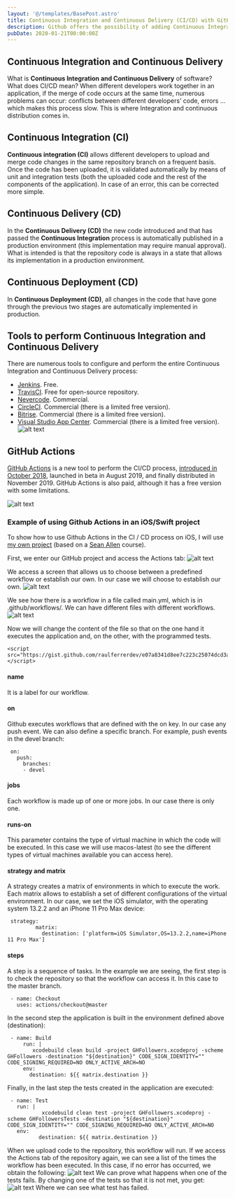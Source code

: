 ```yaml
---
layout: '@/templates/BasePost.astro'
title: Continuous Integration and Continuous Delivery (CI/CD) with GitHub Actions
description: Github offers the possibility of adding Continuous Integration and Continuous Delivery to your iOS projects thanks to Github Actions.
pubDate: 2020-01-21T00:00:00Z
---
```

## Continuous Integration and Continuous Delivery
What is **Continuous Integration and Continuous Delivery** of software? What does CI/CD mean? When different developers work together in an application, if the merge of code occurs at the same time, numerous problems can occur: conflicts between different developers’ code, errors … which makes this process slow. This is where Integration and continuous distribution comes in.



## Continuous Integration (CI)

**Continuous integration (CI)** allows different developers to upload and merge code changes in the same repository branch on a frequent basis. Once the code has been uploaded, it is validated automatically by means of unit and integration tests (both the uploaded code and the rest of the components of the application). In case of an error, this can be corrected more simple.
## Continuous Delivery (CD)

In the **Continuous Delivery (CD)** the new code introduced and that has passed the **Continuous Integration** process is automatically published in a production environment (this implementation may require manual approval). What is intended is that the repository code is always in a state that allows its implementation in a production environment.
## Continuous Deployment (CD)

In **Continuous Deployment (CD)**, all changes in the code that have gone through the previous two stages are automatically implemented in production.
## Tools to perform Continuous Integration and Continuous Delivery

There are numerous tools to configure and perform the entire Continuous Integration and Continuous Delivery process:

* [Jenkins](https://jenkins.io/). Free.
* [TravisCI](https://travis-ci.org/). Free for open-source repository.
* [Nevercode](https://nevercode.io/). Commercial.
* [CircleCI](https://circleci.com/). Commercial (there is a limited free version).
* [Bitrise](https://www.bitrise.io/). Commercial (there is a limited free version).
* [Visual Studio App Center](https://appcenter.ms/). Commercial (there is a limited free version).
![alt text](/src/images/cicd_github_actions_1.png 'Github Actions')

## GitHub Actions

[GitHub Actions](https://github.com/features/actions) is a new tool to perform the CI/CD process, [introduced in October 2018](https://github.blog/2018-10-17-action-demos/), launched in beta in August 2019, and finally distributed in November 2019. GitHub Actions is also paid, although it has a free version with some limitations.

![alt text](/src/images/cicd_github_actions_2.png 'Github Actions')

### Example of using Github Actions in an iOS/Swift project

To show how to use Github Actions in the CI / CD process on iOS, I will use [my own project](https://github.com/raulferrerdev/GHFollowers) (based on a [Sean Allen](https://seanallen.co/) course).

First, we enter our GitHub project and access the Actions tab:
![alt text](/src/images/cicd_github_actions_3.png 'Github Actions')

We access a screen that allows us to choose between a predefined workflow or establish our own. In our case we will choose to establish our own.
![alt text](/src/images/cicd_github_actions_4.png 'Github Actions')

We see how there is a workflow in a file called main.yml, which is in .github/workflows/. We can have different files with different workflows.
![alt text](/src/images/cicd_github_actions_5.png 'Github Actions')

Now we will change the content of the file so that on the one hand it executes the application and, on the other, with the programmed tests.

```shell
<script src="https://gist.github.com/raulferrerdev/e07a8341d8ee7c223c25074dcd3afaf4.js"></script>
```

#### name
It is a label for our workflow.
#### on
Github executes workflows that are defined with the on key. In our case any push event. We can also define a specific branch. For example, push events in the devel branch:
```shell
 on:
   push:
     branches:
     - devel
```

#### jobs

Each workflow is made up of one or more jobs. In our case there is only one.
#### runs-on

This parameter contains the type of virtual machine in which the code will be executed. In this case we will use macos-latest (to see the different types of virtual machines available you can access here).
#### strategy and matrix

A strategy creates a matrix of environments in which to execute the work. Each matrix allows to establish a set of different configurations of the virtual environment. In our case, we set the iOS simulator, with the operating system 13.2.2 and an iPhone 11 Pro Max device:
```shell
 strategy:
         matrix:
           destination: ['platform=iOS Simulator,OS=13.2.2,name=iPhone 11 Pro Max']
```


#### steps

A step is a sequence of tasks. In the example we are seeing, the first step is to check the repository so that the workflow can access it. In this case to the master branch.
```shell
 - name: Checkout
   uses: actions/checkout@master
```

In the second step the application is built in the environment defined above (destination):
```shell
 - name: Build
     run: |
        xcodebuild clean build -project GHFollowers.xcodeproj -scheme GHFollowers -destination "${destination}" CODE_SIGN_IDENTITY="" CODE_SIGNING_REQUIRED=NO ONLY_ACTIVE_ARCH=NO
     env: 
       destination: ${{ matrix.destination }}
```

Finally, in the last step the tests created in the application are executed:
```shell
 - name: Test
   run: |
           xcodebuild clean test -project GHFollowers.xcodeproj -scheme GHFollowersTests -destination "${destination}" CODE_SIGN_IDENTITY="" CODE_SIGNING_REQUIRED=NO ONLY_ACTIVE_ARCH=NO
   env: 
          destination: ${{ matrix.destination }}
```

When we upload code to the repository, this workflow will run. If we access the Actions tab of the repository again, we can see a list of the times the workflow has been executed. In this case, if no error has occurred, we obtain the following:
![alt text](/src/images/cicd_github_actions_6.png 'Github Actions')
We can prove what happens when one of the tests fails. By changing one of the tests so that it is not met, you get:
![alt text](/src/images/cicd_github_actions_7.png 'Github Actions')
Where we can see what test has failed.
